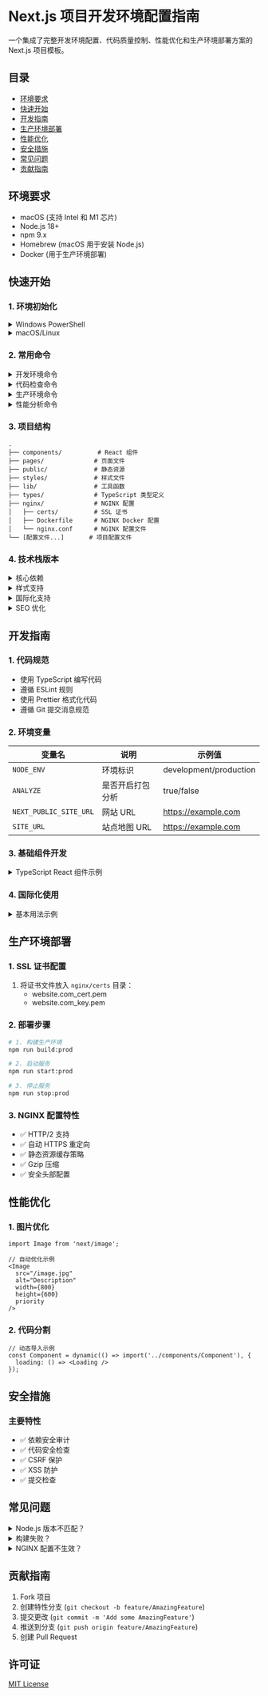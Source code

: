 # Next.js 项目开发环境配置指南

一个集成了完整开发环境配置、代码质量控制、性能优化和生产环境部署方案的 Next.js 项目模板。

## 目录
- [环境要求](#环境要求)
- [快速开始](#快速开始)
- [开发指南](#开发指南)
- [生产环境部署](#生产环境部署)
- [性能优化](#性能优化)
- [安全措施](#安全措施)
- [常见问题](#常见问题)
- [贡献指南](#贡献指南)

## 环境要求

- macOS (支持 Intel 和 M1 芯片)
- Node.js 18+
- npm 9.x
- Homebrew (macOS 用于安装 Node.js)
- Docker (用于生产环境部署)

## 快速开始

### 1. 环境初始化

<details>
<summary>Windows PowerShell</summary>

```powershell
# 下载并执行脚本
Invoke-WebRequest -Uri "https://raw.githubusercontent.com/a66-24/webdev.git/main/setup.ps1" -OutFile "setup.ps1"; Set-ExecutionPolicy -ExecutionPolicy Bypass -Scope Process -Force; .\setup.ps1
```
</details>

<details>
<summary>macOS/Linux</summary>

```bash
# 下载并执行脚本
curl -o setup.sh https://raw.githubusercontent.com/a66-24/webdev/main/setup.sh && chmod +x setup.sh && ./setup.sh
```
</details>

### 2. 常用命令

<details>
<summary>开发环境命令</summary>

```bash
npm run dev      # 启动开发服务器
npm run build    # 构建项目
npm run start    # 启动本地预览
```
</details>

<details>
<summary>代码检查命令</summary>

```bash
npm run lint             # ESLint 检查
npm run lint:security    # 安全规则检查
npm run audit:deps       # 依赖安全审计
```
</details>

<details>
<summary>生产环境命令</summary>

```bash
npm run build:prod    # 生产环境构建（包含 Docker 构建）
npm run start:prod    # 启动生产服务（Docker）
npm run stop:prod     # 停止生产服务（Docker）
```
</details>

<details>
<summary>性能分析命令</summary>

```bash
npm run analyze          # 分析打包大小
npm run build:analyze    # 构建并分析
npm run build:profile    # 性能分析构建
npm run lighthouse       # 运行 Lighthouse 测试
npm run analyze:bundle   # Webpack 包分析
```
</details>

### 3. 项目结构

```
.
├── components/          # React 组件
├── pages/              # 页面文件
├── public/             # 静态资源
├── styles/             # 样式文件
├── lib/                # 工具函数
├── types/              # TypeScript 类型定义
├── nginx/              # NGINX 配置
│   ├── certs/          # SSL 证书
│   ├── Dockerfile      # NGINX Docker 配置
│   └── nginx.conf      # NGINX 配置文件
└── [配置文件...]       # 项目配置文件
```

### 4. 技术栈版本

<details>
<summary>核心依赖</summary>

- next: 13.5.6
- react: 18.2.0
- react-dom: 18.2.0
- typescript: 5.3.3
</details>

<details>
<summary>样式支持</summary>

- Tailwind CSS 3.4.1
- Sass 1.70.0
- PostCSS 8.4.33
- Autoprefixer 10.4.17
</details>

<details>
<summary>国际化支持</summary>

- next-i18next 15.2.0
- i18next 23.7.16
- react-i18next 14.0.1
</details>

<details>
<summary>SEO 优化</summary>

- next-seo 6.4.0
- next-sitemap 4.2.3
- schema-dts 1.1.2
- next-pwa 5.6.0
</details>

## 开发指南

### 1. 代码规范

- 使用 TypeScript 编写代码
- 遵循 ESLint 规则
- 使用 Prettier 格式化代码
- 遵循 Git 提交消息规范

### 2. 环境变量

| 变量名 | 说明 | 示例值 |
|--------|------|--------|
| `NODE_ENV` | 环境标识 | development/production |
| `ANALYZE` | 是否开启打包分析 | true/false |
| `NEXT_PUBLIC_SITE_URL` | 网站 URL | https://example.com |
| `SITE_URL` | 站点地图 URL | https://example.com |

### 3. 基础组件开发

<details>
<summary>TypeScript React 组件示例</summary>

```tsx
interface Props {
  title: string;
  children: React.ReactNode;
}

const Component: React.FC<Props> = ({ title, children }) => {
  return (
    <div>
      <h1>{title}</h1>
      {children}
    </div>
  );
};
```
</details>

### 4. 国际化使用

<details>
<summary>基本用法示例</summary>

```tsx
import { useTranslation } from 'next-i18next';

export const Component: React.FC = () => {
  const { t } = useTranslation('common');
  return <h1>{t('title')}</h1>;
};
```
</details>

## 生产环境部署

### 1. SSL 证书配置

1. 将证书文件放入 `nginx/certs` 目录：
   - website.com_cert.pem
   - website.com_key.pem

### 2. 部署步骤

```bash
# 1. 构建生产环境
npm run build:prod

# 2. 启动服务
npm run start:prod

# 3. 停止服务
npm run stop:prod
```

### 3. NGINX 配置特性

- ✅ HTTP/2 支持
- ✅ 自动 HTTPS 重定向
- ✅ 静态资源缓存策略
- ✅ Gzip 压缩
- ✅ 安全头部配置

## 性能优化

### 1. 图片优化

```tsx
import Image from 'next/image';

// 自动优化示例
<Image
  src="/image.jpg"
  alt="Description"
  width={800}
  height={600}
  priority
/>
```

### 2. 代码分割

```tsx
// 动态导入示例
const Component = dynamic(() => import('../components/Component'), {
  loading: () => <Loading />
});
```

## 安全措施

### 主要特性

- ✅ 依赖安全审计
- ✅ 代码安全检查
- ✅ CSRF 保护
- ✅ XSS 防护
- ✅ 提交检查

## 常见问题

<details>
<summary>Node.js 版本不匹配？</summary>

使用 nvm 安装正确版本：
```bash
nvm install 18
```
</details>

<details>
<summary>构建失败？</summary>

1. 检查依赖版本
2. 验证配置文件
3. 清理缓存：`npm cache clean --force`
</details>

<details>
<summary>NGINX 配置不生效？</summary>

1. 检查证书路径
2. 验证文件权限
3. 检查日志：`docker logs nginx`
</details>

## 贡献指南

1. Fork 项目
2. 创建特性分支 (`git checkout -b feature/AmazingFeature`)
3. 提交更改 (`git commit -m 'Add some AmazingFeature'`)
4. 推送到分支 (`git push origin feature/AmazingFeature`)
5. 创建 Pull Request

## 许可证

[MIT License](LICENSE)
